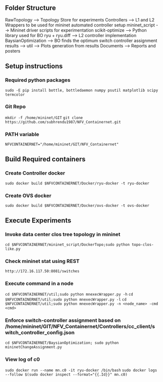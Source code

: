 ## Folder Structure
RawTopology		--> Topology Store for experiments
Controllers		--> L1 and L2 Wrappers to be used for mininet automated controller setup
mininet_script	--> Mininet driver scripts for experimentation
scikit-optimize	--> Python library used for BO
ryu + ryu.diff	--> L2 controller implementation
BaysianOptimization	--> BO finds the optimum switch controller assignment
results			--> 
util			--> Plots generation from results
Documents		--> Reports and posters
## Setup instructions
### Required python packages
`sudo -E pip install bottle, bottledaemon numpy psutil matplotlib scipy termcolor`
### Git Repo
`mkdir -f /home/mininet/GIT`
`git clone https://github.com/subhrendu1987/NFV_Containernet.git`
### PATH variable
`NFVCONTAINERNET="/home/mininet/GIT/NFV_Containernet"`
## Build Required containers
### Create Controller docker
`sudo docker build $NFVCONTAINERNET/Docker/ryu-docker -t ryu-docker`
### Create OVS docker
`sudo docker build $NFVCONTAINERNET/Docker/ovs-docker -t ovs-docker`
## Execute Experiments
### Invoke data center clos tree topology in mininet
`cd $NFVCONTAINERNET/mininet_script/DockerTopo;sudo python topo-clos-like.py`
### Check mininet stat using REST
`http://172.16.117.50:8081/switches`

### Execute command in a node
`cd $NFVCONTAINERNET/util;sudo python mnexecWrapper.py -h`
`cd $NFVCONTAINERNET/util;sudo python mnexecWrapper.py -l`
`cd $NFVCONTAINERNET/util;sudo python mnexecWrapper.py -n <node_name> -cmd <cmd>`
### Enforce switch-controller assignment based on /home/mininet/GIT/NFV_Containernet/Controllers/cc_client/switch_controller_config.json
`cd $NFVCONTAINERNET/BaysianOptimization; sudo python mininetChangeAssignment.py`


### View log of c0
`sudo docker run --name mn.c0 -it ryu-docker /bin/bash`
`sudo docker logs --follow $(sudo docker inspect --format="{{.Id}}" mn.c0)`
